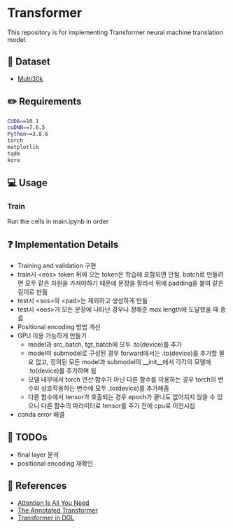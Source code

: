 # Transformer
This repository is for implementing Transformer neural machine translation model.

## :notebook_with_decorative_cover: Dataset
- [Multi30k](https://www.aclweb.org/anthology/W16-3210/)

## :pencil2: Requirements
```bash
CUDA==10.1
cuDNN==7.6.5
Python==3.8.6
torch
matplotlib
tqdm
kora
```

## :computer: Usage
### Train
Run the cells in main.ipynb in order

## :question: Implementation Details
- Training and validation 구현
- train시 \<eos\> token 뒤에 오는 token은 학습에 포함되면 안됨. batch로 만들려면 모두 같은 차원을 가져야하기 때문에 문장을 잘라서 뒤에 padding을 붙여 같은 길이로 만듦
- test시 \<sos>와 \<pad\>는 제외하고 생성하게 만듦
- test시 \<eos\>가 모든 문장에 나타난 경우나 정해준 max length에 도달했을 때 종료
- Positional encoding 방법 개선
- GPU 이용 가능하게 만들기
  - model과 src_batch, tgt_batch에 모두 .to(device)를 추가
  - model이 submodel로 구성된 경우 forward에서는 .to(device)를 추가할 필요 없고, 정의된 모든 model과 submodel의 __init__에서 각각의 모델에 .to(device)를 추가하며 됨
  - 모델 내무에서 torch 연산 함수가 아닌 다른 함수를 이용하는 경우 torch의 변수와 상호작용하는 변수에 모두 .to(device)를 추가해줌
  - 다른 함수에서 tensor가 호출되는 경우 epoch가 끝나도 없어지지 않을 수 있으니 다른 함수의 파라미터로 tensor를 주기 전에 cpu로 이전시킴
- conda error 해결

## :goal_net: TODOs
- final layer 분석
- positional encoding 재확인

## :moyai: References
- [Attention Is All You Need](https://arxiv.org/abs/1706.03762)
- [The Annotated Transformer](https://nlp.seas.harvard.edu/2018/04/03/attention.html#training-loop)
- [Transformer in DGL](https://github.com/dmlc/dgl/tree/master/examples/pytorch/transformer)
